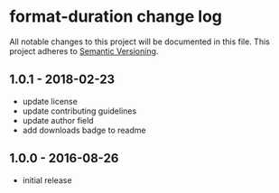 # format-duration change log

All notable changes to this project will be documented in this file.
This project adheres to [Semantic Versioning](http://semver.org/).

## 1.0.1 - 2018-02-23
* update license
* update contributing guidelines
* update author field
* add downloads badge to readme

## 1.0.0 - 2016-08-26
* initial release
